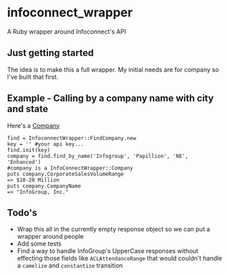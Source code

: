 # infoconnect_wrapper
A Ruby wrapper around Infoconnect's API

## Just getting started
The idea is to make this a full wrapper. My initial needs are for company so I've
built that first.

## Example - Calling by a company name with city and state
Here's a [Company](http://developer.infoconnect.com/company-object)
  
    find = InfoconnectWrapper::FindCompany.new
    key = '' #your api key...
    find.init(key)
    company = find.find_by_name('Infogroup', 'Papillion', 'NE', 'Enhanced')
    #company is a InfoConnectWrapper::Company
    puts company.CorporateSalesVolumeRange
    => $10-20 Million
    puts company.CompanyName
    => "InfoGroup, Inc."

## Todo's
- Wrap this all in the currently empty response object so we can put a wrapper around people 
- Add some tests
- Find a way to handle InfoGroup's UpperCase responses without effecting those fields like 
`ACLAttendanceRange` that would couldn't handle a `camelize` and `constantize` transition





